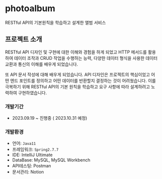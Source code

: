 # photoalbum
RESTful API의 기본원칙을 학습하고 설계한 앨범 서비스

## 프로젝트 소개

RESTful API 디자인 및 구현에 대한 이해와 경험을 하게 되었고 HTTP 메서드를 활용하여
데이터 조작과 CRUD 작업을 수행하는 능력, 다양한 데이터 형식을 사용한 데이터 교환과 통신의 이해를 배우게 되었습니다.

또 API 문서 작성에 대해 배우게 되었습니다. API 디자인은 프로젝트의 핵심이었고 어떤 엔드 포인트를 정의하고 어떤 데이터를 반환할지 결정하는 것이 어려웠습니다. 
이를 극복하기 위해 RESTful API의 기본 원칙을 학습하고 요구 사항에 따라 설계하려고 노력하여 구현하였습니다.

### 개발기간
- 2023.09.19 ~ 진행중 ( 2023.10.31 예정)
  
### 개발환경
- 언어:    ```Java11```
- 프레임워크:    ```Spring2.7.7```
- IDE: IntelliJ Ultimate
- DataBase: MySQL, MySQL Workbench
- API테스팅: Postman
- 문서관리: Notion


